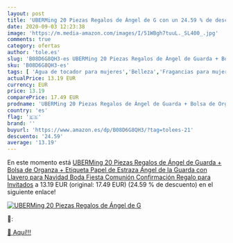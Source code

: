 ```yaml
---
layout: post
title: 'UBERMing 20 Piezas Regalos de Ángel de G con un 24.59 % de descuento'
date: 2020-09-03 12:23:38
image: 'https://m.media-amazon.com/images/I/51WBgh7tuuL._SL400_.jpg'
comments: true
category: ofertas
author: 'tole.es'
slug: 'B08D6G8QH3-es UBERMing 20 Piezas Regalos de Ángel de Guarda + Bolsa de...'
sku: 'B08D6G8QH3-es'
tags: [ 'Agua de tocador para mujeres','Belleza','Fragancias para mujeres','Instrumentos de percusión para niños','Instrumentos musicales para niños','Juguetes','Juguetes y juegos','Perfumes y fragancias','Productos para el cuidado de la piel','Sets y juegos para el cuidado de la piel','navidad', ]
actualPrice: 13.19 EUR
currency: EUR
price: 13.19
comparePrice: 17.49 EUR
prodname: 'UBERMing 20 Piezas Regalos de Ángel de Guarda + Bolsa de Organza + Etiqueta Papel de Estraza Ángel de la Guarda con Llavero para Navidad Boda Fiesta Comunión Confirmación Regalo para Invitados'
country: 'es'
flag: '🇪🇸'
brand: ''
buyurl: 'https://www.amazon.es/dp/B08D6G8QH3/?tag=tolees-21'
descuento: '24.59'
average: '13.19'
---
```


En este momento está [UBERMing 20 Piezas Regalos de Ángel de Guarda + Bolsa de Organza + Etiqueta Papel de Estraza Ángel de la Guarda con Llavero para Navidad Boda Fiesta Comunión Confirmación Regalo para Invitados](https://www.amazon.es/dp/B08D6G8QH3/?tag=tolees-21) a 13.19 EUR (original: 17.49 EUR) (24.59 %  de descuento) en el siguiente enlace!

[![UBERMing 20 Piezas Regalos de Ángel de G](https://m.media-amazon.com/images/I/51WBgh7tuuL._SL400_.jpg)](https://www.amazon.es/dp/B08D6G8QH3/?tag=tolees-21)

🔎:


[🛒 Aquí!!!](https://www.amazon.es/dp/B08D6G8QH3/?tag=tolees-21)
